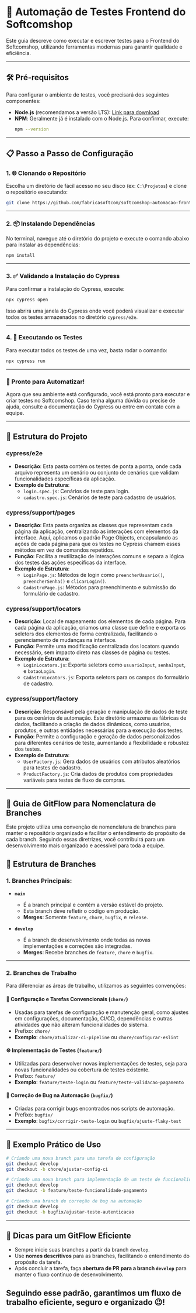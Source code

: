 # 🚀 Automação de Testes Frontend do Softcomshop

Este guia descreve como executar e escrever testes para o Frontend do Softcomshop, utilizando ferramentas modernas para garantir qualidade e eficiência.

---

## 🛠 Pré-requisitos

Para configurar o ambiente de testes, você precisará dos seguintes componentes:

- **Node.js** (recomendamos a versão LTS): [Link para download](https://nodejs.org/pt/download/prebuilt-installer)
- **NPM**: Geralmente já é instalado com o Node.js. Para confirmar, execute:
  ```bash
  npm --version
  ```

---

## 📋 Passo a Passo de Configuração

### 1. 🌐 Clonando o Repositório

Escolha um diretório de fácil acesso no seu disco (ex: `C:\Projetos`) e clone o repositório executando:

  ```bash
  git clone https://github.com/fabricasoftcom/softcomshop-automacao-frontend.git
  ```

---

### 2. 📦 Instalando Dependências

No terminal, navegue até o diretório do projeto e execute o comando abaixo para instalar as dependências:

  ```bash
  npm install
  ```

---

### 3. ✅ Validando a Instalação do Cypress

Para confirmar a instalação do Cypress, execute:

  ```bash
  npx cypress open
  ```

Isso abrirá uma janela do Cypress onde você poderá visualizar e executar todos os testes armazenados no diretório `cypress/e2e`.

---

### 4. 🏃 Executando os Testes

Para executar todos os testes de uma vez, basta rodar o comando:

  ```bash
  npx cypress run
  ```

---

### 🎉 Pronto para Automatizar!

Agora que seu ambiente está configurado, você está pronto para executar e criar testes no Softcomshop. Caso tenha alguma dúvida ou precise de ajuda, consulte a documentação do Cypress ou entre em contato com a equipe.

---
## 📁 Estrutura do Projeto

### **cypress/e2e**
   - **Descrição**: Esta pasta contém os testes de ponta a ponta, onde cada arquivo representa um cenário ou conjunto de cenários que validam funcionalidades específicas da aplicação.
   - **Exemplo de Estrutura**:
     - `login.spec.js`: Cenários de teste para login.
     - `cadastro.spec.js`: Cenários de teste para cadastro de usuários.
   
### **cypress/support/pages**
   - **Descrição**: Esta pasta organiza as classes que representam cada página da aplicação, centralizando as interações com elementos da interface. Aqui, aplicamos o padrão Page Objects, encapsulando as ações de cada página para que os testes no Cypress chamem esses métodos em vez de comandos repetidos.
   - **Função**: Facilita a reutilização de interações comuns e separa a lógica dos testes das ações específicas da interface.
   - **Exemplo de Estrutura**:
     - `LoginPage.js`: Métodos de login como `preencherUsuario()`, `preencherSenha()` e `clicarLogin()`.
     - `CadastroPage.js`: Métodos para preenchimento e submissão do formulário de cadastro.

### **cypress/support/locators**
   - **Descrição**: Local de mapeamento dos elementos de cada página. Para cada página da aplicação, criamos uma classe que define e exporta os seletors dos elementos de forma centralizada, facilitando o gerenciamento de mudanças na interface.
   - **Função**: Permite uma modificação centralizada dos locators quando necessário, sem impacto direto nas classes de página ou testes.
   - **Exemplo de Estrutura**:
     - `LoginLocators.js`: Exporta seletors como `usuarioInput`, `senhaInput`, e `botaoLogin`.
     - `CadastroLocators.js`: Exporta seletors para os campos do formulário de cadastro.

### **cypress/support/factory**
   - **Descrição**: Responsável pela geração e manipulação de dados de teste para os cenários de automação. Este diretório armazena as fábricas de dados, facilitando a criação de dados dinâmicos, como usuários, produtos, e outras entidades necessárias para a execução dos testes.
   - **Função**: Permite a configuração e geração de dados personalizados para diferentes cenários de teste, aumentando a flexibilidade e robustez dos testes.
   - **Exemplo de Estrutura**:
     - `UserFactory.js`: Gera dados de usuários com atributos aleatórios para testes de cadastro.
     - `ProductFactory.js`: Cria dados de produtos com propriedades variáveis para testes de fluxo de compras.

---

## 📘 Guia de GitFlow para Nomenclatura de Branches
Este projeto utiliza uma convenção de nomenclatura de branches para manter o repositório organizado e facilitar o entendimento do propósito de cada branch. Seguindo essas diretrizes, você contribuirá para um desenvolvimento mais organizado e acessível para toda a equipe.

🔄 Estrutura de Branches
---
### 1. Branches Principais:

- **`main`**  
  - É a branch principal e contém a versão estável do projeto.
  - Esta branch deve refletir o código em produção.
  - **Merges**: Somente `feature`, `chore`, `bugfix`, e `release`.

- **`develop`**  
  - É a branch de desenvolvimento onde todas as novas implementações e correções são integradas.
  - **Merges**: Recebe branches de `feature`, `chore` e `bugfix`.

---

### 2. Branches de Trabalho

Para diferenciar as áreas de trabalho, utilizamos as seguintes convenções:

#### 🧩 Configuração e Tarefas Convencionais (`chore/`)
   - Usadas para tarefas de configuração e manutenção geral, como ajustes em configurações, documentação, CI/CD, dependências e outras atividades que não alteram funcionalidades do sistema.
   - Prefixo: `chore/`
   - **Exemplo**: `chore/atualizar-ci-pipeline` ou `chore/configurar-eslint`

#### ⚙️ Implementação de Testes (`feature/`)
   - Utilizadas para desenvolver novas implementações de testes, seja para novas funcionalidades ou cobertura de testes existente.
   - Prefixo: `feature/`
   - **Exemplo**: `feature/teste-login` ou `feature/teste-validacao-pagamento`

#### 🐛 Correção de Bug na Automação (`bugfix/`)
   - Criadas para corrigir bugs encontrados nos scripts de automação.
   - Prefixo: `bugfix/`
   - **Exemplo**: `bugfix/corrigir-teste-login` ou `bugfix/ajuste-flaky-test`

---

## 📌 Exemplo Prático de Uso

```bash
# Criando uma nova branch para uma tarefa de configuração
git checkout develop
git checkout -b chore/ajustar-config-ci

# Criando uma nova branch para implementação de um teste de funcionalidade
git checkout develop
git checkout -b feature/teste-funcionalidade-pagamento

# Criando uma branch de correção de bug na automação
git checkout develop
git checkout -b bugfix/ajustar-teste-autenticacao
```

---

## 🎯 Dicas para um GitFlow Eficiente

- Sempre inicie suas branches a partir da branch `develop`.
- Use **nomes descritivos** para as branches, facilitando o entendimento do propósito da tarefa.
- Após concluir a tarefa, faça **abertura de PR para a branch `develop`** para manter o fluxo contínuo de desenvolvimento.

Seguindo esse padrão, garantimos um fluxo de trabalho eficiente, seguro e organizado 😉!
---
